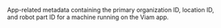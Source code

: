 App-related metadata containing the primary organization ID, location ID, and robot part ID for a machine running on the Viam app.
